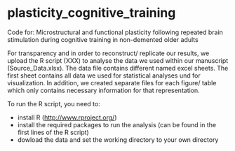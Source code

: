 # plasticity_cognitive_training
Code for: Microstructural and functional plasticity following repeated brain stimulation during cognitive training in non-demented older adults

For transparency and in order to reconstruct/ replicate our results, we upload the R script (XXX) to analyse the data we used within our manuscript (Source_Data.xlsx).
The data file contains different named excel sheets. The first sheet contains all data we used for statistical analyses und for visualization. In addition, we created separate files for each figure/ table which only contains necessary information for that representation. 

To run the R script, you need to: 
- install R (http://www.rproject.org/)
- install the required packages to run the analysis (can be found in the first lines of the R script)
- dowload the data and set the working directory to your own directory 
